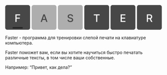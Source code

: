 <img src="exp_note_pics/img_4.png">

Faster - программа для тренировки слепой печати на клавиатуре компьютера.

Faster поможет вам, если вы хотите научиться быстро печатать различные тексты, в том числе ваши собственные.

Например: “Привет, как дела?”
